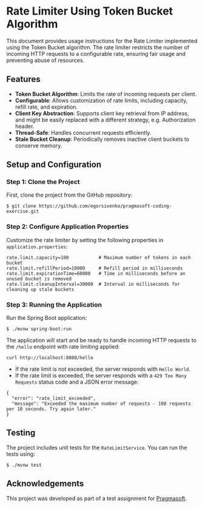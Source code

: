 # Rate Limiter Using Token Bucket Algorithm
This document provides usage instructions for the Rate Limiter implemented using the Token Bucket algorithm. The rate limiter restricts the number of incoming HTTP requests to a configurable rate, ensuring fair usage and preventing abuse of resources.

## Features
- **Token Bucket Algorithm**: Limits the rate of incoming requests per client.
- **Configurable**: Allows customization of rate limits, including capacity, refill rate, and expiration.
- **Client Key Abstraction**: Supports client key retrieval from IP address, and might be easily replaced with a different strategy, e.g. Authorization header.
- **Thread-Safe**: Handles concurrent requests efficiently.
- **Stale Bucket Cleanup**: Periodically removes inactive client buckets to conserve memory.

## Setup and Configuration
### Step 1: Clone the Project
First, clone the project from the GitHub repository:
```
$ git clone https://github.com/egorsivenko/pragmasoft-coding-exercise.git
```

### Step 2: Configure Application Properties
Customize the rate limiter by setting the following properties in `application.properties`:
```
rate.limit.capacity=100           # Maximum number of tokens in each bucket
rate.limit.refillPeriod=10000     # Refill period in milliseconds
rate.limit.expirationTime=60000   # Time in milliseconds before an unused bucket is removed
rate.limit.cleanupInterval=30000  # Interval in milliseconds for cleaning up stale buckets
```

### Step 3: Running the Application
Run the Spring Boot application:
```
$ ./mvnw spring-boot:run
```
The application will start and be ready to handle incoming HTTP requests to the `/hello` endpoint with rate limiting applied:
```
curl http://localhost:8080/hello
```
- If the rate limit is not exceeded, the server responds with `Hello World`.
- If the rate limit is exceeded, the server responds with a `429 Too Many Requests` status code and a JSON error message:
```
{
  "error": "rate_limit_exceeded",
  "message": "Exceeded the maximum number of requests - 100 requests per 10 seconds. Try again later."
}
```

## Testing
The project includes unit tests for the `RateLimitService`. You can run the tests using:
```
$ ./mvnw test
```

## Acknowledgements
This project was developed as part of a test assignment for [Pragmasoft](https://pragmasoft.com.ua/en/).
